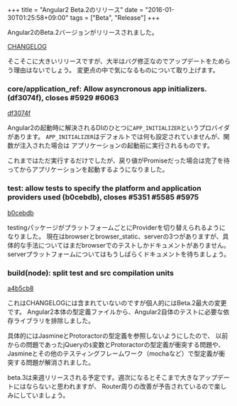 +++
title = "Angular2 Beta.2のリリース"
date = "2016-01-30T01:25:58+09:00"
tags = ["Beta", "Release"]
+++

Angular2のBeta.2バージョンがリリースされました。

<!--more-->

[CHANGELOG](https://github.com/angular/angular/blob/master/CHANGELOG.md)


そこそこに大きいリリースですが、大半はバグ修正なのでアップデートをためらう理由はないでしょう。
変更点の中で気になるものについて取り上げます。

### core/application_ref: Allow asyncronous app initializers. (df3074f), closes #5929 #6063
[df3074f](https://github.com/angular/angular/commit/df3074f)

Angular2の起動時に解決されるDIのひとつに`APP_INITIALIZER`というプロバイダがあります。
`APP_INITIALIZER`はデフォルトでは何も設定されていませんが、関数が注入された場合は
アプリケーションの起動前に実行されるものです。

これまではただ実行するだけでしたが、戻り値がPromiseだった場合は完了を待ってからアプリケーションを起動するようになりました。

### test: allow tests to specify the platform and application providers used (b0cebdb), closes #5351 #5585 #5975
[b0cebdb](https://github.com/angular/angular/commit/b0cebdb)

testingパッケージがプラットフォームごとにProviderを切り替えられるようになりました。
現在はbrowserとbrowser_static、serverの3つがありますが、具体的な手法についてはまだbrowserでのテストしかドキュメントがありません。
serverプラットフォームについてはもうしばらくドキュメントを待ちましょう。

### build(node): split test and src compilation units
[a4b5cb8](https://github.com/angular/angular/commit/a4b5cb837682ce61f8c07eabd7ae8c4dc3ba80a7)

これはCHANGELOGには含まれていないのですが個人的にはBeta.2最大の変更です。
Angular2本体の型定義ファイルから、Angular2自体のテストに必要な依存ライブラリを排除しました。

具体的にはJasmineとProtoractorの型定義を参照しないようにしたので、
以前からの問題であったjQueryの`$`変数とProtoractorの型定義が衝突する問題や、
Jasmineとその他のテスティングフレームワーク（mochaなど）で型定義が衝突する問題が解消されました。


beta.3は来週リリースされる予定です。週次になるとそこまで大きなアップデートにはならないと思われますが、
Router周りの改善が予告されているので楽しみにしていましょう。
